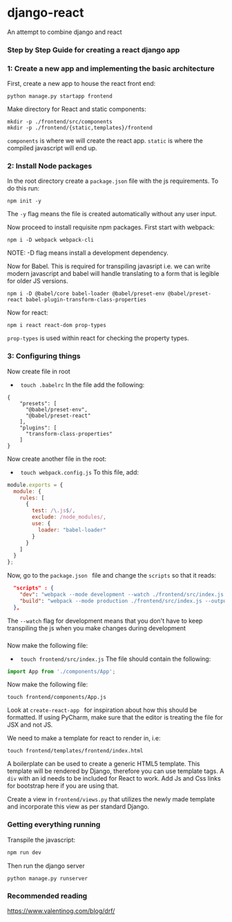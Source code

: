# django-react

An attempt to combine django and react


### Step by Step Guide for creating a react django app

### 1: Create a new app and implementing the basic architecture
First, create a new app to house the react front end:
```
python manage.py startapp frontend
```

Make directory for React and static components:
```
mkdir -p ./frontend/src/components
mkdir -p ./frontend/{static,templates}/frontend
```

```components``` is where we will create the react app. ```static``` is where the 
compiled javascript will end up. 


### 2: Install Node packages

In the root directory create a ```package.json``` file with the js requirements. To do this run:
``` 
npm init -y
```
The ```-y``` flag means the file is created automatically without any user input.

Now proceed to install requisite npm packages. First start with webpack:
``` 
npm i -D webpack webpack-cli 
```
NOTE: -D flag means install a development dependency.

Now for Babel. This is required for transpiling javasript i.e. we can write modern javascript 
and babel will handle translating to a form that is legible for older JS versions.
``` 
npm i -D @babel/core babel-loader @babel/preset-env @babel/preset-react babel-plugin-transform-class-properties 
``` 

Now for react:
``` 
npm i react react-dom prop-types 
```
```prop-types``` is used within react for checking the property types.

### 3: Configuring things

Now create file in root
- ``` touch .babelrc```
In the file add the following:
```
{
    "presets": [
      "@babel/preset-env",
      "@babel/preset-react"
    ],
    "plugins": [
      "transform-class-properties"
    ]
}
```

Now create another file in the root:
- ``` touch webpack.config.js```
To this file, add:
```javascript
module.exports = {
  module: {
    rules: [
      {
        test: /\.js$/,
        exclude: /node_modules/,
        use: {
          loader: "babel-loader"
        }
      }
    ]
  }
};
```

Now, go to the ```package.json ``` file and change the ```scripts``` so that it reads:
```json
  "scripts" : {
    "dev": "webpack --mode development --watch ./frontend/src/index.js --output ./frontend/static/frontend/main.js",
    "build": "webpack --mode production ./frontend/src/index.js --output ./frontend/static/frontend/main.js"
  },
```
The ``` --watch ``` flag for development means that you don't have to keep transpiling the js when you make changes
during development

###
 
Now make the following file:
- ``` touch frontend/src/index.js```
The file should contain the following:
```javascript
import App from './components/App';
```

Now make the following file:
``` 
touch frontend/components/App.js
```

Look at ```create-react-app ``` for inspiration about how this should be formatted.
If using PyCharm, make sure that the editor is treating the file for JSX and not JS.

We need to make a template for react to render in, i.e:
```
touch frontend/templates/frontend/index.html  
```
A boilerplate can be used to create a generic HTML5 template. This template will be rendered by 
Django, therefore you can use template tags. A ```div``` with an id needs to be included for React 
to work. Add Js and Css links for bootstrap here if you are using that. 

Create a view in ```frontend/views.py``` that utilizes  the newly made template and incorporate this view
as per standard Django.  

### Getting everything running
Transpile the javascript:
```javascript
npm run dev
```

Then run the django server
```
python manage.py runserver
```

### Recommended reading
https://www.valentinog.com/blog/drf/
